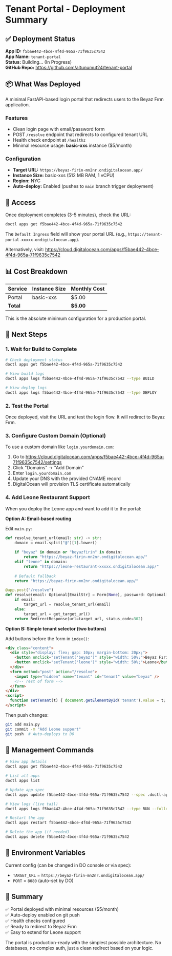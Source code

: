 # Tenant Portal - Deployment Summary

## ✅ Deployment Status

**App ID:** `f5bae442-4bce-4f4d-965a-71f9635c7542`  
**App Name:** `tenant-portal`  
**Status:** Building... (In Progress)  
**GitHub Repo:** https://github.com/altunumut24/tenant-portal  

## 📦 What Was Deployed

A minimal FastAPI-based login portal that redirects users to the Beyaz Fırın application.

### Features
- Clean login page with email/password form
- POST `/resolve` endpoint that redirects to configured tenant URL
- Health check endpoint at `/healthz`
- Minimal resource usage: **basic-xxs** instance ($5/month)

### Configuration
- **Target URL:** `https://beyaz-firin-mn2nr.ondigitalocean.app/`
- **Instance Size:** basic-xxs (512 MB RAM, 1 vCPU)
- **Region:** NYC
- **Auto-deploy:** Enabled (pushes to `main` branch trigger deployment)

## 🔗 Access

Once deployment completes (3-5 minutes), check the URL:

```bash
doctl apps get f5bae442-4bce-4f4d-965a-71f9635c7542
```

The `Default Ingress` field will show your portal URL (e.g., `https://tenant-portal-xxxxx.ondigitalocean.app`).

Alternatively, visit: https://cloud.digitalocean.com/apps/f5bae442-4bce-4f4d-965a-71f9635c7542

## 📊 Cost Breakdown

| Service | Instance Size | Monthly Cost |
|---------|---------------|--------------|
| Portal  | basic-xxs     | $5.00        |
| **Total** |             | **$5.00**    |

This is the absolute minimum configuration for a production portal.

## 🚀 Next Steps

### 1. Wait for Build to Complete
```bash
# Check deployment status
doctl apps get f5bae442-4bce-4f4d-965a-71f9635c7542

# View build logs
doctl apps logs f5bae442-4bce-4f4d-965a-71f9635c7542 --type BUILD

# View deploy logs
doctl apps logs f5bae442-4bce-4f4d-965a-71f9635c7542 --type DEPLOY
```

### 2. Test the Portal
Once deployed, visit the URL and test the login flow. It will redirect to Beyaz Fırın.

### 3. Configure Custom Domain (Optional)
To use a custom domain like `login.yourdomain.com`:

1. Go to https://cloud.digitalocean.com/apps/f5bae442-4bce-4f4d-965a-71f9635c7542/settings
2. Click "Domains" → "Add Domain"
3. Enter `login.yourdomain.com`
4. Update your DNS with the provided CNAME record
5. DigitalOcean will provision TLS certificate automatically

### 4. Add Leone Restaurant Support

When you deploy the Leone app and want to add it to the portal:

**Option A: Email-based routing**

Edit `main.py`:
```python
def resolve_tenant_url(email: str) -> str:
    domain = email.split("@")[1].lower()
    
    if "beyaz" in domain or "beyazfirin" in domain:
        return "https://beyaz-firin-mn2nr.ondigitalocean.app/"
    elif "leone" in domain:
        return "https://leone-restaurant-xxxxx.ondigitalocean.app/"
    
    # Default fallback
    return "https://beyaz-firin-mn2nr.ondigitalocean.app/"

@app.post("/resolve")
def resolve(email: Optional[EmailStr] = Form(None), password: Optional[str] = Form(None)) -> RedirectResponse:
    if email:
        target_url = resolve_tenant_url(email)
    else:
        target_url = get_target_url()
    return RedirectResponse(url=target_url, status_code=302)
```

**Option B: Simple tenant selector (two buttons)**

Add buttons before the form in `index()`:
```html
<div class="content">
  <div style="display: flex; gap: 10px; margin-bottom: 20px;">
    <button onclick="setTenant('beyaz')" style="width: 50%;">Beyaz Fırın</button>
    <button onclick="setTenant('leone')" style="width: 50%;">Leone</button>
  </div>
  <form method="post" action="/resolve">
    <input type="hidden" name="tenant" id="tenant" value="beyaz" />
    <!-- rest of form -->
  </form>
</div>
<script>
  function setTenant(t) { document.getElementById('tenant').value = t; }
</script>
```

Then push changes:
```bash
git add main.py
git commit -m "Add Leone support"
git push  # Auto-deploys to DO
```

## 🔧 Management Commands

```bash
# View app details
doctl apps get f5bae442-4bce-4f4d-965a-71f9635c7542

# List all apps
doctl apps list

# Update app spec
doctl apps update f5bae442-4bce-4f4d-965a-71f9635c7542 --spec .doctl-app.yaml

# View logs (live tail)
doctl apps logs f5bae442-4bce-4f4d-965a-71f9635c7542 --type RUN --follow

# Restart the app
doctl apps restart f5bae442-4bce-4f4d-965a-71f9635c7542

# Delete the app (if needed)
doctl apps delete f5bae442-4bce-4f4d-965a-71f9635c7542
```

## 📝 Environment Variables

Current config (can be changed in DO console or via spec):

- `TARGET_URL` = `https://beyaz-firin-mn2nr.ondigitalocean.app/`
- `PORT` = `8080` (auto-set by DO)

## 🎯 Summary

✅ Portal deployed with minimal resources ($5/month)  
✅ Auto-deploy enabled on git push  
✅ Health checks configured  
✅ Ready to redirect to Beyaz Fırın  
✅ Easy to extend for Leone support  

The portal is production-ready with the simplest possible architecture. No databases, no complex auth, just a clean redirect based on your logic.

